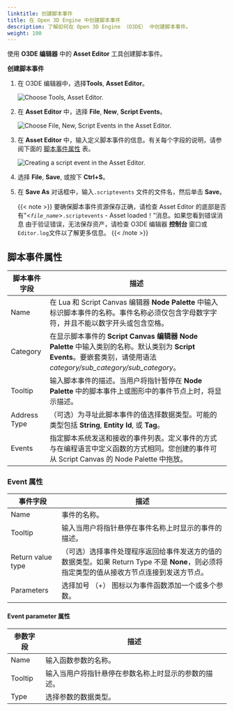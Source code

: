 ```yaml
---
linktitle: 创建脚本事件
title: 在 Open 3D Engine 中创建脚本事件
description: 了解如何在 Open 3D Engine （O3DE） 中创建脚本事件。
weight: 100
---
```


使用 **O3DE 编辑器** 中的 **Asset Editor** 工具创建脚本事件。

**创建脚本事件**

1. 在 O3DE 编辑器中，选择**Tools**, **Asset Editor**。

    ![Choose Tools, Asset Editor.](/images/user-guide/scripting/script-events/creating-1.png)

1. 在 **Asset Editor** 中，选择 **File**, **New**, **Script Events**。

    ![Choose File, New, Script Events in the Asset Editor.](/images/user-guide/scripting/script-events/creating-2.png)

1. 在 **Asset Editor** 中，输入定义脚本事件的信息。有关每个字段的说明，请参阅下面的 [脚本事件属性](#script-event-properties) 表。

    ![Creating a script event in the Asset Editor.](/images/user-guide/scripting/script-events/creating-3.png)

1. 选择 **File**, **Save**, 或按下 **Ctrl+S**。

1. 在 **Save As** 对话框中，输入`.scriptevents` 文件的文件名，然后单击 **Save**。

    {{< note >}}
要确保脚本事件资源保存正确，请检查 Asset Editor 的底部是否有"<_`file_name`_>`.scriptevents` - Asset loaded！”消息。如果您看到错误消息 由于验证错误，无法保存资产，请检查 O3DE 编辑器 **控制台** 窗口或`Editor.log`文件以了解更多信息。
    {{< /note >}}

## 脚本事件属性

|脚本事件字段 |描述 |
| --- | --- |
| Name | 在 Lua 和 Script Canvas 编辑器 **Node Palette** 中输入标识脚本事件的名称。事件名称必须仅包含字母数字字符，并且不能以数字开头或包含空格。 |
| Category | 在显示脚本事件的 **Script Canvas 编辑器** **Node Palette** 中输入类别的名称。默认类别为 **Script Events**。要嵌套类别，请使用语法 _category/sub_category/sub_category_。 |
| Tooltip | 输入脚本事件的描述。当用户将指针暂停在 **Node Palette** 中的脚本事件上或图形中的事件节点上时，将显示描述。 |
| Address Type | （可选）为寻址此脚本事件的值选择数据类型。可能的类型包括 **String**, **Entity Id**, 或 **Tag**。 |
| Events | 指定脚本系统发送和接收的事件列表。定义事件的方式与在编程语言中定义函数的方式相同。您创建的事件可从 Script Canvas 的 Node Palette 中拖放。 |

### Event 属性

|事件字段 |描述 |
| --- | --- |
| Name | 事件的名称。 |
| Tooltip | 输入当用户将指针悬停在事件名称上时显示的事件的描述。 |
| Return value type | （可选）选择事件处理程序返回给事件发送方的值的数据类型。如果 Return Type 不是 **None**，则必须将指定类型的值从接收方节点连接到发送方节点。 |
| Parameters | 选择加号 （+） 图标以为事件函数添加一个或多个参数。 |

#### Event parameter 属性

| 参数字段 |描述 |
| --- | --- |
| Name | 输入函数参数的名称。 |
| Tooltip | 输入当用户将指针悬停在参数名称上时显示的参数的描述。 |
| Type | 选择参数的数据类型。 |
